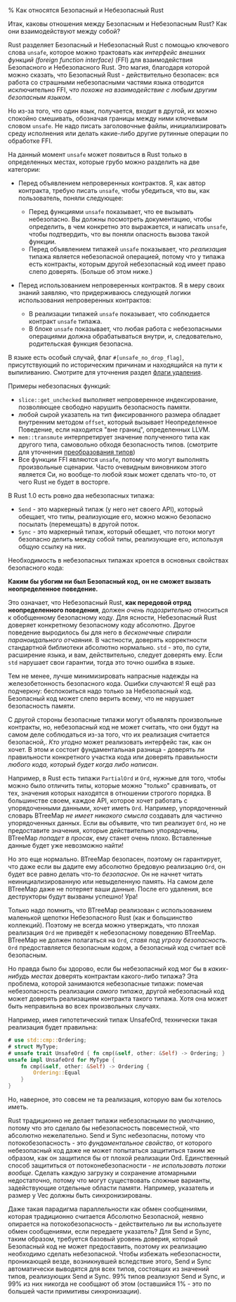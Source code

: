 % Как относятся Безопасный и Небезопасный Rust

Итак, каковы отношения между Безопасным и Небезопасным Rust? Как они
взаимодействуют между собой?

Rust разделяет Безопасный и Небезопасный Rust с помощью ключевого слова
`unsafe`, которое можно трактовать как *интерфейс внешних функций (foreign
function interface)* (FFI) для взаимодействия Безопасного и Небезопасного Rust.
Это магия, благодаря которой можно сказать, что Безопасный Rust - действительно
безопасен: вся работа со страшными небезопасными частями языка отводится
исключительно FFI, *что похоже на взаимодействие с любым другим безопасным языком*.

Но из-за того, что один язык, получается, входит в другой, их можно спокойно
смешивать, обозначая границы между ними ключевым словом `unsafe`. Не надо писать
заголовочные файлы, инициализировать среду исполнения или делать какие-либо 
другие рутинные операции по обработке FFI.

На данный момент `unsafe` может появиться в Rust только в определенных местах,
которые грубо можно разделить на две категории:

* Перед объявлением непроверенных контрактов. Я, как автор контракта, требую писать 
`unsafe`, чтобы убедиться, что вы, как пользователь, поняли следующее:     
  * Перед функциями `unsafe` показывает, что ее вызывать небезопасно. 
  Вы должны посмотреть документацию, чтобы определить, в чем конкретно это выражается,
   и написать `unsafe`, чтобы подтвердить, что вы поняли опасность вызова такой функции.     
  * Перед объявлением типажей `unsafe` показывает, что *реализация* типажа 
  является небезопасной операцией, потому что у типажа есть контракты, которым 
  другой небезопасный код имеет право слепо доверять. (Больше об этом ниже.)

* Перед использованием непроверенных контрактов. Я в меру своих знаний заявляю, что 
придерживаюсь следующей логики использования непроверенных контрактов:
  * В реализации типажей `unsafe` показывает, что соблюдается контракт `unsafe` типажа.
  * В блоке `unsafe` показывает, что любая работа с небезопасными операциями 
  должна обрабатываться внутри, и, следовательно, родительская функция безопасна.

В языке есть особый случай, флаг `#[unsafe_no_drop_flag]`, присутствующий по
историческим причинам и находящийся на пути к выпиливанию. Смотрите для уточнения
раздел [флаги удаления].

Примеры небезопасных функций:

* `slice::get_unchecked` выполняет непроверенное индексирование, позволяющее
свободно нарушить безопасность памяти. 
* любой сырой указатель на тип фиксированного размера обладает внутренним 
методом `offset`, который вызывает Неопределенное Поведение, если находится 
"вне границ", определенных LLVM. 
* `mem::transmute` интерпретирует значение полученного типа как другого типа, 
самовольно обходя безопасность типов. (смотрите для уточнения [преобразования типов]) 
* Все функции FFI являются `unsafe`, потому что могут выполнять произвольные 
сценарии. Часто очевидным виновником этого является Си, но вообще-то любой язык
 может сделать что-то, от чего Rust не будет в восторге.

В Rust 1.0 есть ровно два небезопасных типажа:

* `Send` - это маркерный типаж (у него нет своего API), который обещает, что 
типы, реализующие его, можно можно безопасно посылать (перемещать) в другой поток.
* `Sync` - это маркерный типаж, который обещает, что потоки могут безопасно 
делить между собой типы, реализующие его, используя общую ссылку на них.

Необходимость в небезопасных типажах кроется в основных свойствах безопасного
кода:

**Каким бы убогим ни был Безопасный код, он не сможет вызвать неопределенное
поведение.**

Это означает, что Небезопасный Rust, **как передовой отряд неопределенного поведения**, 
должен *очень подозрительно* относиться к обобщенному безопасному коду. Для ясности, 
Небезопасный Rust доверяет конкретному безопасному коду абсолютно. Другое 
поведение выродилось бы для него в *бесконечные спирали параноидального отчаяния*. 
В частности, доверять корректности стандартной библиотеки абсолютно нормально. 
`std` - это, по сути, расширение языка, и вам, действительно, следует доверять ему. 
Если `std` нарушает свои гарантии, тогда это точно ошибка в языке.

Тем не менее, лучше минимизировать напрасные надежды на железобетонность
безопасного кода. Ошибки случаются! Я ещё раз подчеркну: беспокоиться надо
только за Небезопасный код. Безопасный код может слепо верить всему, что не 
нарушает безопасность памяти.

С другой стороны безопасные типажи могут объявлять произвольные контракты, но,
небезопасный код не может считать, что они будут на самом деле соблюдаться из-за
того, что их реализация считается безопасной,. *Кто угодно* может реализовать
интерфейс так, как он хочет. В этом и состоит фундаментальная разница - доверять
ли правильности конкретного участка кода или доверять правильности *любого кода,
который будет когда либо написан*.

Например, в Rust есть типажи `PartialOrd` и `Ord`, нужные для того, чтобы можно
было отличить типы, которые можно "только" сравнивать, от тех, значения которых
находятся в отношении строгого порядка. В большинстве своем, каждое API, которое
хочет работать с упорядоченными данными, хочет иметь `Ord`. Например,
упорядоченный словарь BTreeMap *не имеет никакого смысла* создавать для частично
упорядоченных данных. Если вы объявите, что тип реализует `Ord`, но не
предоставите значения, которые действительно упорядочены, BTreeMap *попадет в
просак*, ему станет очень плохо. Вставленные данные будет уже невозможно найти!

Но это еще нормально. BTreeMap безопасен, поэтому он гарантирует, что даже если
вы дадите ему абсолютно бредовую реализацию `Ord`, он будет все равно делать
что-то *безопасное*. Он не начнет читать неинициализированную или невыделенную
память. На самом деле BTreeMap даже не потеряет ваши данные. После его
удаления, все деструкторы будут вызваны успешно! Ура!

Только надо помнить, что BTreeMap реализован с использованием маленькой щепотки
Небезопасного Rust (как и большинство коллекций). Поэтому не всегда можно
утверждать, что плохая реализация `Ord` не приведёт к небезопасному поведению
BTreeMap. BTreeMap не должен полагаться на `Ord`, *ставя под угрозу
безопасность*. `Ord` предоставляется безопасным кодом, а безопасный код считает
всё безопасным.

Но правда было бы здорово, если бы небезопасный код мог бы в *каких-нибудь
местах* доверять контрактам какого-либо типажа? Эта проблема, которой занимаются
небезопасные типажи: помечая небезопасность реализации *самого типажа*, другой
небезопасный код может доверять реализациям контракта такого типажа. Хотя она
может быть неправильна во всех произвольных случаях.

Например, имея гипотетический типаж UnsafeOrd, технически такая реализация будет
правильна:

```rust
# use std::cmp::Ordering;
# struct MyType;
# unsafe trait UnsafeOrd { fn cmp(&self, other: &Self) -> Ordering; }
unsafe impl UnsafeOrd for MyType {
    fn cmp(&self, other: &Self) -> Ordering {
        Ordering::Equal
    }
}
```

Но, наверное, это совсем не та реализация, которую вам бы хотелось иметь.

Rust традиционно не делает типажи небезопасными по умолчанию, потому что это
сделало бы небезопасность повсеместной, что абсолютно нежелательно. Send и Sync
небезопасны, потому что потокобезопасность - это *фундаментальное свойство*, от
которого небезопасный код даже не может попытаться защититься таким же образом,
как он защитился бы от плохой реализации Ord. Единственный способ защититься от
потоконебезопасности - *не использовать потоки вообще*. Сделать каждую загрузку
и сохранение атомарными недостаточно, потому что могут существовать сложные
варианты, задействующие отдельные области памяти. Например, указатель и размер у
Vec должны быть синхронизированы.

Даже такая парадигма параллельности как обмен сообщениями, которая традиционно
считается Абсолютно Безопасной, неявно опирается на потокобезопасность -
действительно ли вы используете обмен сообщениями, если передаете указатель? Для
Send и Sync, таким образом, требуется базовый уровень доверия, который
Безопасный код не может предоставить, поэтому их реализацию необходимо сделать
небезопасной. Чтобы избежать небезопасности, проникающей везде, возникнувшей
вследствие этого, Send и Sync автоматически выводятся для всех типов,
состоящих из значений типов, реализующих Send и Sync. 99% типов реализуют Send
и Sync, и 99% из них никогда не сообщают об этом (оставшийся 1% - это по
большей части примитивы синхронизации).




[флаги удаления]: drop-flags.md
[преобразования типов]: conversions.md
